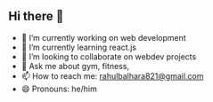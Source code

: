 ## Hi there 👋

- 🔭 I’m currently working on web development
- 🌱 I’m currently learning react.js
- 👯 I’m looking to collaborate on webdev projects
- 💬 Ask me about gym, fitness, 
- 📫 How to reach me: rahulbalhara821@gmail.com
- 😄 Pronouns: he/him

